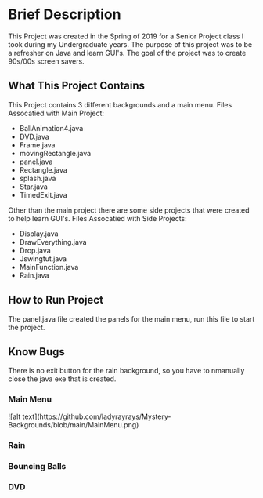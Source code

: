 <h1>Brief Description</h1>
<p>This Project was created in the Spring of 2019 for a Senior Project class I took during my Undergraduate years. The purpose of this project was to be a refresher on Java and learn GUI's. The goal of the project was to create 90s/00s screen savers.</p>

<h2>What This Project Contains</h2>
<p>This Project contains 3 different backgrounds and a main menu.
Files Assocatied with Main Project:</p>
<ul>
  <li>BallAnimation4.java</li>
  <li>DVD.java</li>
  <li>Frame.java</li>
  <li>movingRectangle.java</li>
  <li>panel.java</li>
  <li>Rectangle.java</li>
  <li>splash.java</li>
  <li>Star.java</li>
  <li>TimedExit.java</li>
</ul>

<p>Other than the main project there are some side projects that were created to help learn GUI's.
Files Assocatied with Side Projects:</p>
<ul>
  <li>Display.java</li>
  <li>DrawEverything.java</li>
  <li>Drop.java</li>
  <li>Jswingtut.java</li>
  <li>MainFunction.java</li>
  <li>Rain.java</li>
</ul>

<h2>How to Run Project</h2>
<p>The panel.java file created the panels for the main menu, run this file to start the project.</p>

<h2>Know Bugs</h2>
<p>There is no exit button for the rain background, so you have to nmanually close the java exe that is created.</p>

<h3>Main Menu</h3>
![alt text](https://github.com/ladyrayrays/Mystery-Backgrounds/blob/main/MainMenu.png)
<h3>Rain</h3>
<h3>Bouncing Balls</h3>
<h3>DVD</h3>
